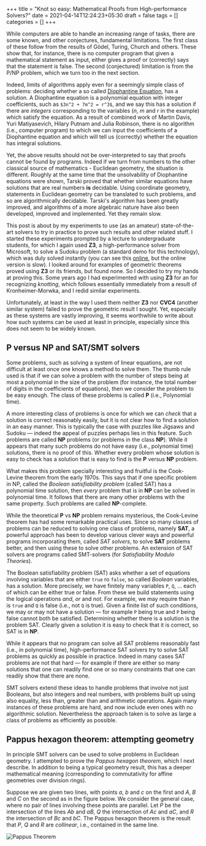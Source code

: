 +++
title = "Knot so easy: Mathematical Proofs from High-performance Solvers?"
date = 2021-04-14T12:24:23+05:30
draft = false
tags = []
categories = []
+++

While computers are able to handle an increasing range of tasks, there are some known, and other conjectures, fundamental limitations. The first class of these follow from the results of G&ouml;del, Turing, Church and others. These show that, for instance, there is no computer program that given a mathematical statement as input, either gives a proof or (correctly) says that the statement is false. The second (conjectured) limitation is from the P/NP problem, which we turn too in the next section.

Indeed, limits of algorithms apply even for a seemingly simple class of problems: deciding whether a so called [Diophantine Equation](https://en.wikipedia.org/wiki/Diophantine_equation), has a solution. A Diophantine equation is a polynomial equation with integer coefficients, such as `$3n^2 + 7m^2 = r^3$`, and we say this has a solution if there are _integers_ corresponding to the variables ($n$, $m$ and $r$ in the example) which satisfy the equation. As a result of combined work of Martin Davis, Yuri Matiyasevich, Hilary Putnam and Julia Robinson, there is no algorithm (i.e., computer program) to which we can input the coefficients of a Diophantine equation and which will tell us (correctly) whether the equation has integral solutions.

Yet, the above results should not be over-interpreted to say that proofs cannot be found by programs. Indeed if we turn from numbers to the other classical source of mathematics - Euclidean geometry, the situation is different. Roughly at the same time that the unsolvability of Diophantine equations were shown, Tarski proved that whether similar equations have solutions that are real numbers __is__ decidable. Using coordinate geometry, statements in Euclidean geometry can be translated to such problems, and so are algorithmically decidable. Tarski's algorithm has been greatly improved, and algorithms of a more algebraic nature have also been developed, improved and implemented. Yet they remain slow.

This post is about by my experiments to use (as an amateur) state-of-the-art solvers to try in practice to prove such results and other related stuff. I started these experiments prompted by a lecture to undergraduate students, for which I again used __Z3__, a high-performance solver from Microsoft, to solve a Sudoku problem (a standard demo for this technology), which was duly solved instantly (you can see this [online](https://rise4fun.com/Z3/Cs7p), but the online version is slow). I looked around for examples of geometric theorems proved using __Z3__ or its friends, but found none. So I decided to try my hands at proving this. Some years ago I had experimented with using __Z3__ for an for recognizing _knotting_, which follows essentially immediately from a result of Kronheimer-Morwka, and I redid similar experiments.

Unfortunately, at least in the way I used them neither __Z3__ nor __CVC4__ (another similar system) failed to prove the geometric result I sought. Yet, especially as these systems are vastly improving, it seems worthwhile to write about how such systems can be used at least in principle, especially since this does not seem to be widely known.

## P versus NP and SAT/SMT solvers

Some problems, such as solving a system of linear equations, are not difficult at least once one knows a method to solve them. The thumb rule used is that if we can solve a problem with the number of steps being at most a polynomial in the size of the problem (for instance, the total number of digits in the coefficients of equations), then we consider the problem to be easy enough. The class of these problems is called __P__ (i.e., Polynomial time).

A more interesting class of problems is once for which we can _check_ that a solution is correct reasonably easily, but it is not clear how to find a solution in an easy manner. This is typically the case with puzzles like Jigsaws and Sudoku &mdash; indeed the appeal of puzzles perhaps lies in this feature. Such problems are called __NP__ problems (or problems in the class __NP__). While it appears that many such problems do not have easy (i.e., polynomial time) solutions, there is no proof of this. Whether every problem whose solution is easy to check has a solution that is easy to find is the __P__ versus __NP__ problem.

What makes this problem specially interesting and fruitful is the Cook-Levine theorem from the early 1970s. This says that if one specific problem in NP, called the _Boolean satisfiability problem_ (called SAT) has a polynomial time solution, then _every_ problem that is in __NP__ can be solved in polynomial time. It follows that there are many other problems with the same property. Such problems are called __NP__-complete.

While the theoretical __P__ vs __NP__ problem remains mysterious, the Cook-Levine theorem has had some remarkable practical uses. Since so many classes of problems can be reduced to solving one class of problems, namely __SAT__, a powerful approach has been to develop various clever ways and powerful programs incorporating them, called _SAT solvers_, to solve __SAT__ problems better, and then using these to solve other problems. An extension of SAT solvers are programs called SMT-solvers (for _Satisfiability Modulo Theories_).

The Boolean satisfiability problem (SAT) asks whether a set of equations involving variables that are either `true` ro `false`, so called _Boolean_ variables, has a solution. More precisely, we have finitely many variables `P`, `Q`, ... each of which can be either true or false. From these we build statements using the logical operations _and_, _or_ and _not_. For example, we may require than `P` is `true` and `Q` is false (i.e., not `Q` is true). Given a finite list of such conditions, we may or may not have a solution &mdash; for example `P` being true and `P` being false cannot both be satisfied. Determining whether there is a solution is the problem SAT. Clearly given a solution it is easy to check that it is correct, so SAT is in __NP__.

While it appears that no program can solve all SAT problems reasonably fast (i.e., in polynomial time), high-performance SAT solvers try to solve SAT problems as quickly as possible in practice. Indeed in many cases SAT problems are not that hard &mdash; for example if there are either so many solutions that one can readily find one or so many constraints that one can readily show that there are none.

SMT solvers extend these ideas to handle problems that involve not just Booleans, but also integers and real numbers, with problems built up using also equality, less than, greater than and arithmetic operations. Again many instances of these problems are hard, and now include even ones with no algorithmic solution. Nevertheless the approach taken is to solve as large a class of problems as efficiently as possible.

## Pappus hexagon theorem: attempting geometry

In principle SMT solvers can be used to solve problems in Euclidean geometry. I attempted to prove the _Pappus hexagon theorem_, which I next describe. In addition to being a typical geometry result, this has a deeper mathematical meaning (corresponding to commutativity for affine geometries over division rings).

Suppose we are given two lines, with points $a$, $b$ and $c$ on the first and $A$, $B$ and $C$ on the second as in the figure below. We consider the general case, where no pair of lines involving these points are parallel. Let $P$ be the intersection of the lines $Ab$ and $aB$, $Q$ the intersection of $Ac$ and $aC$, and $R$ the intersection of $Bc$ and $bC$. The Pappus hexagon theorem is the result that $P$, $Q$ and $R$ are _collinear_, i.e., contained in the same line.

![Pappus Theorem](/Pappus.png)

